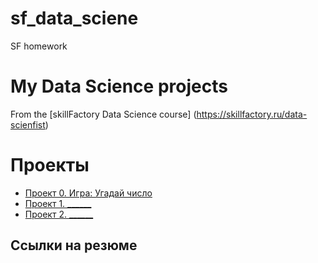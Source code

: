 # sf_data_sciene
SF homework
# My Data Science projects

From the [skillFactory Data Science course] (https://skillfactory.ru/data-scienfist)

# Проекты

* [Проект 0. Игра: Угадай число](https://github.com/Myasnikova186/sf_data_sciene/project_0)
* [Проект 1. ______](___)
* [Проект 2. ______](___)

## Ссылки на резюме
